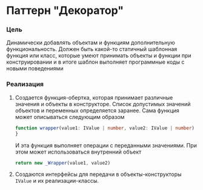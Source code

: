 # Паттерн "Декоратор"

### Цель

Динамически добавлять объектам и функциям дополнительную функциональность. Должен быть какой-то статичный шаблонная
функция или класс, которые умеют принимать объекты и функции при конструировании и в итоге шаблон выполняет программные
коды с новыми поведениями

### Реализация

1. Создается функция-обертка, которая принимает различные значения и объекты в конструкторе. Список допустимых
   значений объектов и переменных определяется заранее. Сама функция может описываться следующим образом

   ```ts
   function wrapper(value1: IValue | number, value2: IValue | number) {
   }
   ```
   И эта функция выполняет операции с переданными значениями. При этом может использоваться внутренний объект

   ```ts
   return new _Wrapper(value1, value2)
   ```

2. Создаются интерфейсы для передачи в объекты-конструкторы ``IValue`` и их реализации-классы.